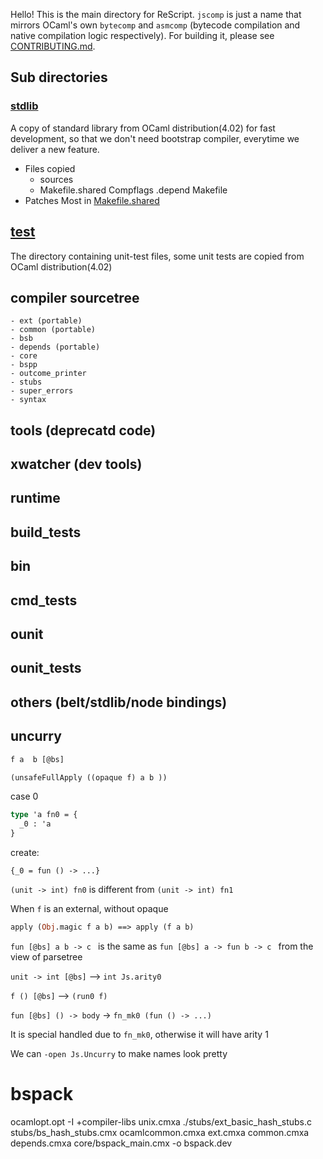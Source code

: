 Hello! This is the main directory for ReScript. `jscomp` is just a name that mirrors OCaml's own `bytecomp` and `asmcomp` (bytecode compilation and native compilation logic respectively). For building it, please see [CONTRIBUTING.md](../CONTRIBUTING.md).

## Sub directories

### [stdlib](./stdlib)

A copy of standard library from OCaml distribution(4.02) for fast development,
so that we don't need bootstrap compiler, everytime we deliver a new feature.

- Files copied
  - sources
  - Makefile.shared Compflags .depend Makefile
- Patches
  Most in [Makefile.shared](./stdlib/Makefile.shared)


## [test](./test)

The directory containing unit-test files, some unit tests are copied from OCaml distribution(4.02)

## compiler sourcetree

    - ext (portable)
    - common (portable)
    - bsb 
    - depends (portable)
    - core 
    - bspp
    - outcome_printer
    - stubs  
    - super_errors  
    - syntax 
## tools (deprecatd code)    
## xwatcher (dev tools)
## runtime    
## build_tests    
## bin
## cmd_tests
## ounit
## ounit_tests
## others (belt/stdlib/node bindings)

## uncurry 

```ocaml
f a  b [@bs]
```

```ocaml
(unsafeFullApply ((opaque f) a b ))
```
case 0

```ocaml
type 'a fn0 = {
  _0 : 'a
} 
```
create:
```
{_0 = fun () -> ...}
```
`(unit -> int) fn0` is different from `(unit -> int) fn1`

When `f` is an external, without opaque
```ocaml
apply (Obj.magic f a b) ==> apply (f a b)
```

`fun [@bs] a b -> c ` is the same as `fun [@bs] a -> fun b -> c `
from the view of parsetree



`unit -> int [@bs]` --> `int Js.arity0`

`f () [@bs]` --> `(run0 f)`

`fun [@bs] () -> body` -> `fn_mk0 (fun () -> ...)`

It is special handled due to `fn_mk0`, otherwise it will have arity 1

We can `-open Js.Uncurry` to make names look pretty



# bspack

ocamlopt.opt -I +compiler-libs unix.cmxa ./stubs/ext_basic_hash_stubs.c stubs/bs_hash_stubs.cmx  ocamlcommon.cmxa ext.cmxa common.cmxa depends.cmxa core/bspack_main.cmx -o bspack.dev